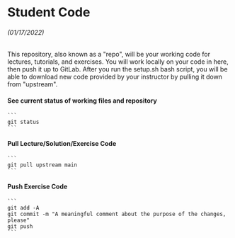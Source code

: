 # Student Code
###### (01/17/2022)

This repository, also known as a "repo", will be your working code for lectures, tutorials, and exercises. You will work locally on your code in here, then push it up to GitLab. After you run the setup.sh bash script, you will be able to download new code provided by your instructor by pulling it down from "upstream".

#### See current status of working files and repository

    ```
    git status
    ```

#### Pull Lecture/Solution/Exercise Code
    ```
    git pull upstream main
    ```

#### Push Exercise Code
    ```
    git add -A
    git commit -m "A meaningful comment about the purpose of the changes, please"
    git push
    ```


